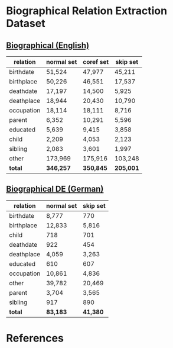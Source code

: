 # Biographical Relation Extraction Dataset


## [Biographical (English)](https://drive.google.com/drive/folders/1Kq7BR0avcID_z6DQ_CabGLfaKsxmb4gc?usp=sharing)

| relation   | normal set  | coref set   | skip set    |
|------------|-------------|-------------|-------------|
| birthdate  | 51,524      | 47,977      | 45,211      |
| birthplace | 50,226      | 46,551      | 17,537      |
| deathdate  | 17,197      | 14,500      | 5,925       |
| deathplace | 18,944      | 20,430      | 10,790      |
| occupation | 18,114      | 18,111      | 8,716       |
| parent     | 6,352       | 10,291      | 5,596       |
| educated   | 5,639       | 9,415       | 3,858       |
| child      | 2,209       | 4,053       | 2,123       |
| sibling    | 2,083       | 3,601       | 1,997       |
| other      | 173,969     | 175,916     | 103,248     |
| **total**  | **346,257** | **350,845** | **205,001** |

## [Biographical DE (German)](https://drive.google.com/drive/folders/1Kq7BR0avcID_z6DQ_CabGLfaKsxmb4gc?usp=sharing)

| relation   | normal set | skip set   |
|------------|------------|------------|
| birthdate  | 8,777      | 770        |
| birthplace | 12,833     | 5,816      |
| child      | 718        | 701        |
| deathdate  | 922        | 454        |
| deathplace | 4,059      | 3,263      |
| educated   | 610        | 607        |
| occupation | 10,861     | 4,836      |
| other      | 39,782     | 20,469     |
| parent     | 3,704      | 3,565      |
| sibling    | 917        | 890        |
| **total**  | **83,183** | **41,380** |



# References

